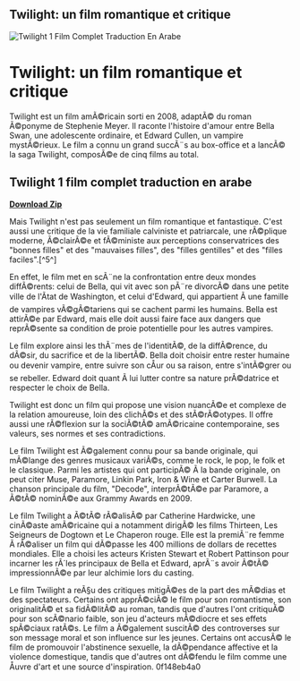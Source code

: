 ## Twilight: un film romantique et critique

 
![Twilight 1 Film Complet Traduction En Arabe](https://encrypted-tbn2.gstatic.com/images?q=tbn:ANd9GcRwYO5KHPtb-v8odN6gJeR6tFGl2INxGGGPk_31UvO8Drm9hR8hjOE2YMb-)

 
# Twilight: un film romantique et critique
 
Twilight est un film amÃ©ricain sorti en 2008, adaptÃ© du roman Ã©ponyme de Stephenie Meyer. Il raconte l'histoire d'amour entre Bella Swan, une adolescente ordinaire, et Edward Cullen, un vampire mystÃ©rieux. Le film a connu un grand succÃ¨s au box-office et a lancÃ© la saga Twilight, composÃ©e de cinq films au total.
 
## Twilight 1 film complet traduction en arabe


[**Download Zip**](https://persifalque.blogspot.com/?d=2tLwmu)

 
Mais Twilight n'est pas seulement un film romantique et fantastique. C'est aussi une critique de la vie familiale calviniste et patriarcale, une rÃ©plique moderne, Ã©clairÃ©e et fÃ©ministe aux perceptions conservatrices des "bonnes filles" et des "mauvaises filles", des "filles gentilles" et des "filles faciles".[^5^]
 
En effet, le film met en scÃ¨ne la confrontation entre deux mondes diffÃ©rents: celui de Bella, qui vit avec son pÃ¨re divorcÃ© dans une petite ville de l'Ãtat de Washington, et celui d'Edward, qui appartient Ã  une famille de vampires vÃ©gÃ©tariens qui se cachent parmi les humains. Bella est attirÃ©e par Edward, mais elle doit aussi faire face aux dangers que reprÃ©sente sa condition de proie potentielle pour les autres vampires.
 
Le film explore ainsi les thÃ¨mes de l'identitÃ©, de la diffÃ©rence, du dÃ©sir, du sacrifice et de la libertÃ©. Bella doit choisir entre rester humaine ou devenir vampire, entre suivre son cÅur ou sa raison, entre s'intÃ©grer ou se rebeller. Edward doit quant Ã  lui lutter contre sa nature prÃ©datrice et respecter le choix de Bella.
 
Twilight est donc un film qui propose une vision nuancÃ©e et complexe de la relation amoureuse, loin des clichÃ©s et des stÃ©rÃ©otypes. Il offre aussi une rÃ©flexion sur la sociÃ©tÃ© amÃ©ricaine contemporaine, ses valeurs, ses normes et ses contradictions.
  
Le film Twilight est Ã©galement connu pour sa bande originale, qui mÃ©lange des genres musicaux variÃ©s, comme le rock, le pop, le folk et le classique. Parmi les artistes qui ont participÃ© Ã  la bande originale, on peut citer Muse, Paramore, Linkin Park, Iron & Wine et Carter Burwell. La chanson principale du film, "Decode", interprÃ©tÃ©e par Paramore, a Ã©tÃ© nominÃ©e aux Grammy Awards en 2009.
 
Le film Twilight a Ã©tÃ© rÃ©alisÃ© par Catherine Hardwicke, une cinÃ©aste amÃ©ricaine qui a notamment dirigÃ© les films Thirteen, Les Seigneurs de Dogtown et Le Chaperon rouge. Elle est la premiÃ¨re femme Ã  rÃ©aliser un film qui dÃ©passe les 400 millions de dollars de recettes mondiales. Elle a choisi les acteurs Kristen Stewart et Robert Pattinson pour incarner les rÃ´les principaux de Bella et Edward, aprÃ¨s avoir Ã©tÃ© impressionnÃ©e par leur alchimie lors du casting.
 
Le film Twilight a reÃ§u des critiques mitigÃ©es de la part des mÃ©dias et des spectateurs. Certains ont apprÃ©ciÃ© le film pour son romantisme, son originalitÃ© et sa fidÃ©litÃ© au roman, tandis que d'autres l'ont critiquÃ© pour son scÃ©nario faible, son jeu d'acteurs mÃ©diocre et ses effets spÃ©ciaux ratÃ©s. Le film a Ã©galement suscitÃ© des controverses sur son message moral et son influence sur les jeunes. Certains ont accusÃ© le film de promouvoir l'abstinence sexuelle, la dÃ©pendance affective et la violence domestique, tandis que d'autres ont dÃ©fendu le film comme une Åuvre d'art et une source d'inspiration.
 0f148eb4a0
